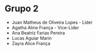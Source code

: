 # Grupo 2

- Juan Matheus de Oliveira Lopes - Líder
- Agatha Aline França - Vice-Líder
- Ana Beatriz Farias Pereira
- Lucas Aguiar Marin
- Zayra Alice França

